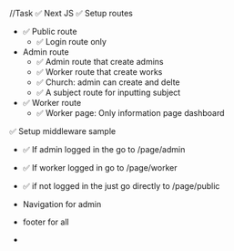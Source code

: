 //Task
✅ Next JS
✅  Setup routes
- ✅  Public route 
  - ✅ Login route only
- Admin route
  - ✅ Admin route that create admins
  - ✅ Worker route that create works
  - ✅ Church: admin can create and delte 
  - ✅ A subject route for inputting subject 
- ✅ Worker route
  - ✅ Worker page: Only information page dashboard


✅ Setup middleware sample
- ✅ If admin logged in the go to /page/admin
- ✅ If worker logged in go to /page/worker
- ✅  if not logged in the just go directly to /page/public


- Navigation for admin
- footer for all
- 